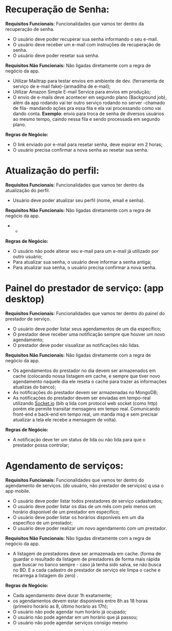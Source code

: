 # Recuperação de Senha:

**Requisitos Funcionais:** Funcionalidades que vamos ter dentro da recuperação de senha.

- O usuário deve poder recuperar sua senha informando o seu e-mail.
- O usuário deve receber um e-mail com instruções de recuperação de senha.
- O usuário deve poder resetar sua senha.

**Requisitos Não Funcionais:** Não ligadas diretamente com a regra de negócio da app.

- Utilizar Mailtrap para testar envios em ambiente de dev. (ferramenta de serviço de e-mail fake)-(armadilha de e-mail);
- Utilizar Amazon Simple E-mail Service para envios em produção;
- O envio de e-mails deve acontecer em segundo plano (Background job), além da app rodando vai ter outro serviço rodando no server -chamado de fila- mandando ações pra essa fila e ela vai processando como vai dando conta.    **Exemplo**: envio para troca de senha de diversos usuários ao mesmo tempo, caindo nessa fila e sendo processada em segundo plano.

**Regras de Negócio:**

- O link enviado por e-mail para resetar senha, deve expirar em 2 horas;
- O usuário precisa confirmar a nova senha ao resetar sua senha.



# Atualização do perfil:

**Requisitos Funcionais:** Funcionalidades que vamos ter dentro da atualização do perfil.

- Usuário deve poder atualizar seu perfil (nome, email e senha).

**Requisitos Não Funcionais:** Não ligadas diretamente com a regra de negócio da app.

- -

**Regras de Negócio:**

- O usuário não pode alterar seu e-mail para um e-mail já utilizado por outro usuário;
- Para atualizar sua senha, o usuário deve informar a senha antiga;
- Para atualizar sua senha, o usuário precisa confirmar a nova senha.



# Painel do prestador de serviço: (app desktop)

**Requisitos Funcionais:** Funcionalidades que vamos ter dentro do painel do prestador de serviço.

- O usuário deve poder listar seus agendamentos de um dia específico;
- O prestador deve receber uma notificação sempre que houver um novo agendamento;
- O prestador deve poder visualizar as notificações não lidas.

**Requisitos Não Funcionais:** Não ligadas diretamente com a regra de negócio da app.

- Os agendamentos do prestador no dia devem ser armazenados em cache (colocando nossa listagem em cache, e sempre que tiver novo agendamento naquele dia ele reseta o cache para trazer as informações atualizas do banco);
- As notificações do prestador devem ser armazenadas no MongoDB;
- As notificações do prestador devem ser enviadas em tempo-real utilizando [Socket.io](http://socket.io) (bib q lida com protocol web socket (como http) porém ele permite transitar mensagens em tempo real. Comunicando front-end e back-end em tempo real, um manda msg e sem precisar atualizar a tela ele recebe a mensagem de volta).

**Regras de Negócio:**

- A notificação deve ter um status de lida ou não lida para que o prestador possa controlar;



# Agendamento de serviços:

**Requisitos Funcionais:** Funcionalidades que vamos ter dentro do agendamento de serviços. (do usuário, não prestador de serviços) q usa o app mobile.

- O usuário deve poder listar todos prestadores de serviço cadastrados;
- O usuário deve poder listar os dias de um mês com pelo menos um horário disponível de um prestador em específico;
- O usuário deve poder listar os horários disponíveis em um dia específico de um prestador;
- O usuário deve poder realizar um novo agendamento com um prestador.

**Requisitos Não Funcionais:** Não ligadas diretamente com a regra de negócio da app.

- A listagem de prestadores deve ser armazenada em cache. (forma de guardar o resultado da listagem de prestadores de forma mais rápida que buscar no banco sempre - caso já tenha sido salva, se não busca no BD. E a cada cadastro de prestador de serviço ele limpa o cache e recarrega a listagem do zero) .

**Regras de Negócio:**

- Cada agendamento deve durar 1h exatamente;
- os agendamentos devem estar disponíveis entre 8h as 18 horas (primeiro horário as 8, último horário as 17h);
- O usuário não pode agendar num horário já ocupado;
- O usuário não pode agendar em um horário que já passou;
- O usuário não pode agendar serviços consigo mesmo

